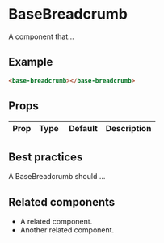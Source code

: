 # BaseBreadcrumb

A component that...

## Example

```html
<base-breadcrumb></base-breadcrumb>
```

## Props

| Prop | Type |  Default | Description |
| ---- | ---- | -------- | ----------- |


## Best practices

A BaseBreadcrumb should ...

## Related components

- A related component.
- Another related component.
